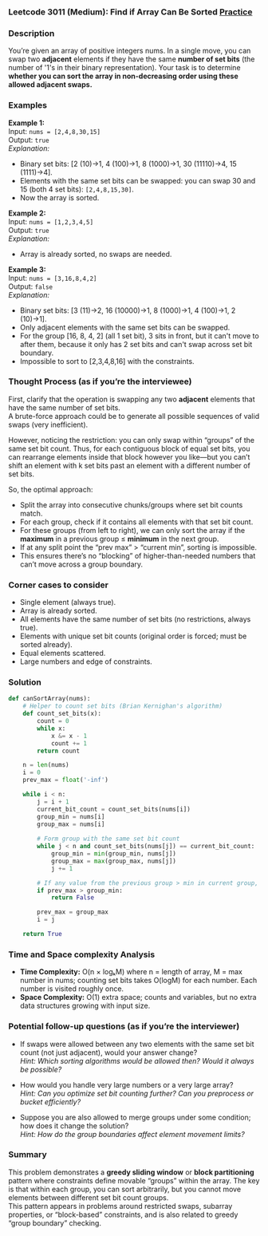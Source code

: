 ### Leetcode 3011 (Medium): Find if Array Can Be Sorted [Practice](https://leetcode.com/problems/find-if-array-can-be-sorted)

### Description  
You’re given an array of positive integers nums. In a single move, you can swap two **adjacent** elements if they have the same **number of set bits** (the number of '1's in their binary representation). Your task is to determine **whether you can sort the array in non-decreasing order using these allowed adjacent swaps.**

### Examples  

**Example 1:**  
Input: `nums = [2,4,8,30,15]`  
Output: `true`  
*Explanation:*
- Binary set bits: [2 (10)→1, 4 (100)→1, 8 (1000)→1, 30 (11110)→4, 15 (1111)→4].
- Elements with the same set bits can be swapped: you can swap 30 and 15 (both 4 set bits): `[2,4,8,15,30]`.
- Now the array is sorted.

**Example 2:**  
Input: `nums = [1,2,3,4,5]`  
Output: `true`  
*Explanation:*
- Array is already sorted, no swaps are needed.

**Example 3:**  
Input: `nums = [3,16,8,4,2]`  
Output: `false`  
*Explanation:*
- Binary set bits: [3 (11)→2, 16 (10000)→1, 8 (1000)→1, 4 (100)→1, 2 (10)→1].
- Only adjacent elements with the same set bits can be swapped.
- For the group [16, 8, 4, 2] (all 1 set bit), 3 sits in front, but it can't move to after them, because it only has 2 set bits and can't swap across set bit boundary.
- Impossible to sort to [2,3,4,8,16] with the constraints.

### Thought Process (as if you’re the interviewee)  
First, clarify that the operation is swapping any two **adjacent** elements that have the same number of set bits.  
A brute-force approach could be to generate all possible sequences of valid swaps (very inefficient).  

However, noticing the restriction: you can only swap within “groups” of the same set bit count. Thus, for each contiguous block of equal set bits, you can rearrange elements inside that block however you like—but you can’t shift an element with k set bits past an element with a different number of set bits.

So, the optimal approach:
- Split the array into consecutive chunks/groups where set bit counts match.
- For each group, check if it contains all elements with that set bit count.
- For these groups (from left to right), we can only sort the array if the **maximum** in a previous group ≤ **minimum** in the next group.
- If at any split point the “prev max” > “current min”, sorting is impossible.
- This ensures there’s no “blocking” of higher-than-needed numbers that can’t move across a group boundary.

### Corner cases to consider  
- Single element (always true).
- Array is already sorted.
- All elements have the same number of set bits (no restrictions, always true).
- Elements with unique set bit counts (original order is forced; must be sorted already).
- Equal elements scattered.
- Large numbers and edge of constraints.

### Solution

```python
def canSortArray(nums):
    # Helper to count set bits (Brian Kernighan's algorithm)
    def count_set_bits(x):
        count = 0
        while x:
            x &= x - 1
            count += 1
        return count

    n = len(nums)
    i = 0
    prev_max = float('-inf')

    while i < n:
        j = i + 1
        current_bit_count = count_set_bits(nums[i])
        group_min = nums[i]
        group_max = nums[i]
        
        # Form group with the same set bit count
        while j < n and count_set_bits(nums[j]) == current_bit_count:
            group_min = min(group_min, nums[j])
            group_max = max(group_max, nums[j])
            j += 1

        # If any value from the previous group > min in current group, can't sort
        if prev_max > group_min:
            return False

        prev_max = group_max
        i = j

    return True
```

### Time and Space complexity Analysis  

- **Time Complexity:** O(n × logₖM) where n = length of array, M = max number in nums; counting set bits takes O(logM) for each number. Each number is visited roughly once.
- **Space Complexity:** O(1) extra space; counts and variables, but no extra data structures growing with input size.

### Potential follow-up questions (as if you’re the interviewer)  

- If swaps were allowed between any two elements with the same set bit count (not just adjacent), would your answer change?  
  *Hint: Which sorting algorithms would be allowed then? Would it always be possible?*

- How would you handle very large numbers or a very large array?  
  *Hint: Can you optimize set bit counting further? Can you preprocess or bucket efficiently?*

- Suppose you are also allowed to merge groups under some condition; how does it change the solution?  
  *Hint: How do the group boundaries affect element movement limits?*

### Summary
This problem demonstrates a **greedy sliding window** or **block partitioning** pattern where constraints define movable “groups” within the array. The key is that within each group, you can sort arbitrarily, but you cannot move elements between different set bit count groups.  
This pattern appears in problems around restricted swaps, subarray properties, or “block-based” constraints, and is also related to greedy “group boundary” checking.